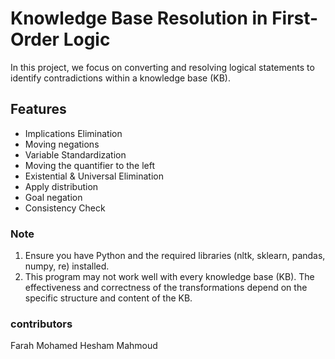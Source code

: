 <h1>  Knowledge Base Resolution in First-Order Logic </h1>

In this project, we focus on converting and resolving logical statements to identify contradictions within a knowledge base (KB). 

<h2>Features</h2>
<ul>
  <li>Implications Elimination</li>
  <li>Moving negations</li>
  <li>Variable Standardization</li>
  <li>Moving the quantifier to the left</li>
  <li>Existential & Universal Elimination</li>
  <li>Apply distribution</li>
  <li>Goal negation</li>
  <li>Consistency Check</li>
</ul>

<h3> Note </h3>
<ol>
<li>Ensure you have Python and the required libraries (nltk, sklearn, pandas, numpy, re) installed.</li>
<li>This program may not work well with every knowledge base (KB). The effectiveness and correctness of the transformations depend on the specific structure and content of the KB.</li>
</ol>

<h3> contributors </h3>
<p>
Farah Mohamed
Hesham Mahmoud
</p>
